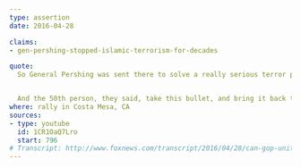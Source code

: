 ```yaml
---
type: assertion
date: 2016-04-28

claims:
- gen-pershing-stopped-islamic-terrorism-for-decades

quote:
  So General Pershing was sent there to solve a really serious terror problem.  They caught 50 radical Islamic terrorists.  They caught them.  They took the 50, they lined them up.  They took a pig and then they took a second pig.  And they cut the pig open.  And they took the bullets from the rifles, and they dumped the bullets into the pigs, and they swashed it around.  And then they took the bullets and shot 49 of the 50 people.


  And the 50th person, they said, take this bullet, and bring it back to all of the people causing the problem and tell them what happened tonight.  He took the bullet.  He brought it back, that 50th person.  And for 42 years, they didn't have a problem with radical Islamic terrorism, folks, OK?  Believe me.
where: rally in Costa Mesa, CA
sources:
- type: youtube
  id: 1CR1OaQ7Lro
  start: 796
# Transcript: http://www.foxnews.com/transcript/2016/04/28/can-gop-unite-behind-any-candidate.html
---
```

